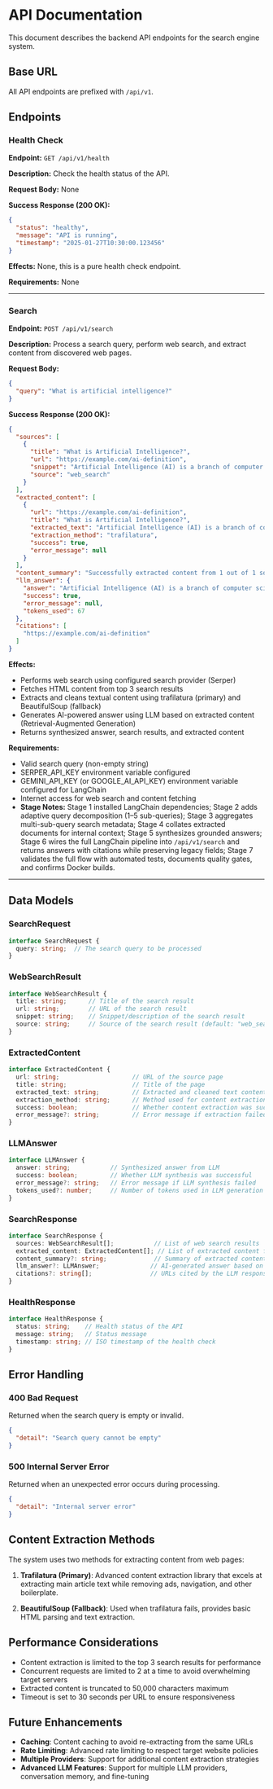 # API Documentation

This document describes the backend API endpoints for the search engine system.

## Base URL

All API endpoints are prefixed with `/api/v1`.

## Endpoints

### Health Check

**Endpoint:** `GET /api/v1/health`

**Description:** Check the health status of the API.

**Request Body:** None

**Success Response (200 OK):**
```json
{
  "status": "healthy",
  "message": "API is running",
  "timestamp": "2025-01-27T10:30:00.123456"
}
```

**Effects:** None, this is a pure health check endpoint.

**Requirements:** None

---

### Search

**Endpoint:** `POST /api/v1/search`

**Description:** Process a search query, perform web search, and extract content from discovered web pages.

**Request Body:**
```json
{
  "query": "What is artificial intelligence?"
}
```

**Success Response (200 OK):**
```json
{
  "sources": [
    {
      "title": "What is Artificial Intelligence?",
      "url": "https://example.com/ai-definition",
      "snippet": "Artificial Intelligence (AI) is a branch of computer science...",
      "source": "web_search"
    }
  ],
  "extracted_content": [
    {
      "url": "https://example.com/ai-definition",
      "title": "What is Artificial Intelligence?",
      "extracted_text": "Artificial Intelligence (AI) is a branch of computer science that aims to create intelligent machines that work and react like humans. Some of the activities computers with artificial intelligence are designed for include speech recognition, learning, planning, and problem solving...",
      "extraction_method": "trafilatura",
      "success": true,
      "error_message": null
    }
  ],
  "content_summary": "Successfully extracted content from 1 out of 1 sources.",
  "llm_answer": {
    "answer": "Artificial Intelligence (AI) is a branch of computer science that focuses on creating intelligent machines capable of performing tasks that typically require human intelligence. Based on the extracted content, AI systems are designed to handle activities such as speech recognition, learning, planning, and problem solving.",
    "success": true,
    "error_message": null,
    "tokens_used": 67
  },
  "citations": [
    "https://example.com/ai-definition"
  ]
}
```

**Effects:** 
- Performs web search using configured search provider (Serper)
- Fetches HTML content from top 3 search results
- Extracts and cleans textual content using trafilatura (primary) and BeautifulSoup (fallback)
- Generates AI-powered answer using LLM based on extracted content (Retrieval-Augmented Generation)
- Returns synthesized answer, search results, and extracted content

**Requirements:** 
- Valid search query (non-empty string)
- SERPER_API_KEY environment variable configured
- GEMINI_API_KEY (or GOOGLE_AI_API_KEY) environment variable configured for LangChain
- Internet access for web search and content fetching
- **Stage Notes:** Stage 1 installed LangChain dependencies; Stage 2 adds adaptive query decomposition (1–5 sub-queries); Stage 3 aggregates multi-sub-query search metadata; Stage 4 collates extracted documents for internal context; Stage 5 synthesizes grounded answers; Stage 6 wires the full LangChain pipeline into `/api/v1/search` and returns answers with citations while preserving legacy fields; Stage 7 validates the full flow with automated tests, documents quality gates, and confirms Docker builds.

---

## Data Models

### SearchRequest
```typescript
interface SearchRequest {
  query: string;  // The search query to be processed
}
```

### WebSearchResult
```typescript
interface WebSearchResult {
  title: string;      // Title of the search result
  url: string;        // URL of the search result
  snippet: string;    // Snippet/description of the search result
  source: string;     // Source of the search result (default: "web_search")
}
```

### ExtractedContent
```typescript
interface ExtractedContent {
  url: string;                    // URL of the source page
  title: string;                  // Title of the page
  extracted_text: string;         // Extracted and cleaned text content
  extraction_method: string;      // Method used for content extraction
  success: boolean;               // Whether content extraction was successful
  error_message?: string;         // Error message if extraction failed
}
```

### LLMAnswer
```typescript
interface LLMAnswer {
  answer: string;           // Synthesized answer from LLM
  success: boolean;         // Whether LLM synthesis was successful
  error_message?: string;   // Error message if LLM synthesis failed
  tokens_used?: number;     // Number of tokens used in LLM generation
}
```

### SearchResponse
```typescript
interface SearchResponse {
  sources: WebSearchResult[];           // List of web search results
  extracted_content: ExtractedContent[]; // List of extracted content from web pages
  content_summary?: string;             // Summary of extracted content for verification
  llm_answer?: LLMAnswer;              // AI-generated answer based on extracted content
  citations?: string[];                // URLs cited by the LLM response
}
```

### HealthResponse
```typescript
interface HealthResponse {
  status: string;    // Health status of the API
  message: string;   // Status message
  timestamp: string; // ISO timestamp of the health check
}
```

## Error Handling

### 400 Bad Request
Returned when the search query is empty or invalid.

```json
{
  "detail": "Search query cannot be empty"
}
```

### 500 Internal Server Error
Returned when an unexpected error occurs during processing.

```json
{
  "detail": "Internal server error"
}
```

## Content Extraction Methods

The system uses two methods for extracting content from web pages:

1. **Trafilatura (Primary)**: Advanced content extraction library that excels at extracting main article text while removing ads, navigation, and other boilerplate.

2. **BeautifulSoup (Fallback)**: Used when trafilatura fails, provides basic HTML parsing and text extraction.

## Performance Considerations

- Content extraction is limited to the top 3 search results for performance
- Concurrent requests are limited to 2 at a time to avoid overwhelming target servers
- Extracted content is truncated to 50,000 characters maximum
- Timeout is set to 30 seconds per URL to ensure responsiveness

## Future Enhancements

- **Caching**: Content caching to avoid re-extracting from the same URLs
- **Rate Limiting**: Advanced rate limiting to respect target website policies
- **Multiple Providers**: Support for additional content extraction strategies
- **Advanced LLM Features**: Support for multiple LLM providers, conversation memory, and fine-tuning
